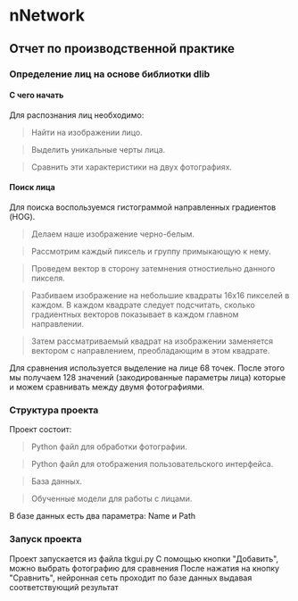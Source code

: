 # nNetwork
## Отчет по производственной практике

### Определение лиц на основе библиотки dlib

#### С чего начать
Для распознания лиц необходимо:
>Найти на изображении лицо.

>Выделить уникальные черты лица.

>Сравнить эти характеристики на двух фотографиях.

#### Поиск лица
Для поиска воспользуемся гистограммой направленных градиентов (HOG).
>Делаем наше изображение черно-белым.

>Рассмотрим каждый пиксель и группу примыкающую к нему.

>Проведем вектор в сторону затемнения отностиельно данного пикселя.

>Разбиваем изображение на небольшие квадраты 16х16 пикселей в каждом. 
В каждом квадрате следует подсчитать, сколько градиентных векторов показывает в каждом главном направлении.

>Затем рассматриваемый квадрат на изображении заменяется вектором с направлением, преобладающим в этом квадрате.

Для сравнения используется выделение на лице 68 точек.
После этого мы получаем 128 значений (закодированные параметры лица) которые и можем сравнивать между двумя фотографиями.

### Структура проекта
Проект состоит:
> Python файл для обработки фотографии.

> Python файл для отображения пользовательского интерфейса.

> База данных.

> Обученные модели для работы с лицами.

В базе данных есть два параметра: Name и Path

### Запуск проекта
Проект запускается из файла tkgui.py
С помощью кнопки "Добавить", можно выбрать фотографию для сравнения
После нажатия на кнопку "Сравнить", нейронная сеть проходит по базе данных выдавая соответствующий результат
